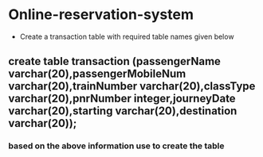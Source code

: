 # Online-reservation-system
* Create  a transaction table with required table names given below 
## create table transaction (passengerName varchar(20),passengerMobileNum varchar(20),trainNumber varchar(20),classType varchar(20),pnrNumber integer,journeyDate varchar(20),starting varchar(20),destination varchar(20));

### based on the above information use to create the table
